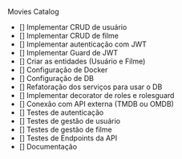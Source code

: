 Movies Catalog


 - [] Implementar CRUD de usuário
 - [] Implementar CRUD de filme
 - [] Implementar autenticação com JWT
 - [] Implementar Guard de JWT
 - [] Criar as entidades (Usuário e Filme)
 - [] Configuração de Docker
 - [] Configuração de DB
 - [] Refatoração dos serviços para usar o DB
 - [] Implementar decorator de roles e rolesguard
 - [] Conexão com API externa (TMDB ou OMDB)
 - [] Testes de autenticação
 - [] Testes de gestão de usuário
 - [] Testes de gestão de filme
 - [] Testes de Endpoints da API
 - [] Documentação
